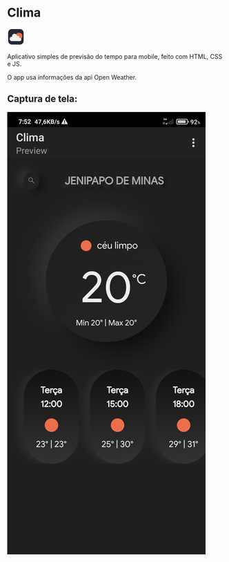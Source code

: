 # Clima

<img src="assets/img/logo.png" width="40"/> 

 Aplicativo simples de previsão do tempo para mobile, feito com HTML, CSS e JS.

O app usa informações da api Open Weather.

## Captura de tela:
<img src="assets/img/captura-de-tela.jpg" /> 
